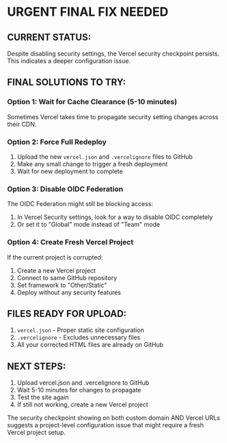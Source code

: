 # URGENT FINAL FIX NEEDED

## CURRENT STATUS:
Despite disabling security settings, the Vercel security checkpoint persists. This indicates a deeper configuration issue.

## FINAL SOLUTIONS TO TRY:

### Option 1: Wait for Cache Clearance (5-10 minutes)
Sometimes Vercel takes time to propagate security setting changes across their CDN.

### Option 2: Force Full Redeploy
1. Upload the new `vercel.json` and `.vercelignore` files to GitHub
2. Make any small change to trigger a fresh deployment
3. Wait for new deployment to complete

### Option 3: Disable OIDC Federation 
The OIDC Federation might still be blocking access:
1. In Vercel Security settings, look for a way to disable OIDC completely
2. Or set it to "Global" mode instead of "Team" mode

### Option 4: Create Fresh Vercel Project
If the current project is corrupted:
1. Create a new Vercel project
2. Connect to same GitHub repository
3. Set framework to "Other/Static"
4. Deploy without any security features

## FILES READY FOR UPLOAD:
1. `vercel.json` - Proper static site configuration
2. `.vercelignore` - Excludes unnecessary files
3. All your corrected HTML files are already on GitHub

## NEXT STEPS:
1. Upload vercel.json and .vercelignore to GitHub
2. Wait 5-10 minutes for changes to propagate
3. Test the site again
4. If still not working, create a new Vercel project

The security checkpoint showing on both custom domain AND Vercel URLs suggests a project-level configuration issue that might require a fresh Vercel project setup.
